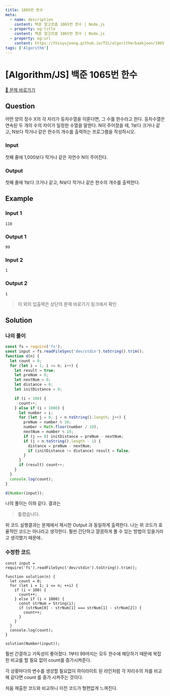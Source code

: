 ```yaml
---
title: 1065번 한수
meta:
  - name: description
    content: 백준 알고르즘 1065번 한수 | Node.js
  - property: og:title
    content: 백준 알고르즘 1065번 한수 | Node.js
  - property: og:url
    content: https://thisyujeong.github.io/TIL/algorithm/baekjoon/1065.html
tags: ['Algorithm']
---
```


# [Algorithm/JS] 백준 1065번 한수

[🔗 문제 바로가기](https://www.acmicpc.net/problem/1065)

## Question

어떤 양의 정수 X의 각 자리가 등차수열을 이룬다면, 그 수를 한수라고 한다. 등차수열은 연속된 두 개의 수의 차이가 일정한 수열을 말한다. N이 주어졌을 때, 1보다 크거나 같고, N보다 작거나 같은 한수의 개수를 출력하는 프로그램을 작성하시오.

### Input

첫째 줄에 1,000보다 작거나 같은 자연수 N이 주어진다.

### Output

첫째 줄에 1보다 크거나 같고, N보다 작거나 같은 한수의 개수를 출력한다.

## Example

### Input 1

```
110
```

### Output 1

```
99
```

### Input 2

```
1
```

### Output 2

```
1
```

> 이 외의 입출력은 상단의 문제 바로가기 링크에서 확인

## Solution

### 나의 풀이

```js
const fs = require('fs');
const input = fs.readFileSync('dev/stdin').toString().trim();
function d(n) {
  let count = 0;
  for (let i = 1; i <= n; i++) {
    let result = true;
    let preNum = 0;
    let nextNum = 0;
    let distance = 0;
    let initDistance = 0;

    if (i < 100) {
      count++;
    } else if (i < 1000) {
      let number = i;
      for (let j = 0; j < n.toString().length; j++) {
        preNum = number % 10;
        number = Math.floor(number / 10);
        nextNum = number % 10;
        if (j == 0) initDistance = preNum - nextNum;
        if (j < n.toString().length - 1) {
          distance = preNum - nextNum;
          if (initDistance != distance) result = false;
        }
      }
      if (result) count++;
    }
  }
  console.log(count);
}

d(Number(input));
```

나의 풀이는 이와 같다. 결과는

> 틀렸습니다.

위 코드 실행결과는 문제에서 제시한 Output 과 동일하게 출력한다. 나는 위 코드가 효율적인 코드는 아니라고 생각한다. 훨씬 간단하고 깔끔하게 풀 수 있는 방법이 있을거라고 생각했기 때문에..

### 수정한 코드

```js{9-11}
const input = require('fs').readFileSync('dev/stdin').toString().trim();

function solution(n) {
  let count = 0;
  for (let i = 1; i <= n; ++i) {
    if (i < 100) {
      count++;
    } else if (i < 1000) {
      const strNum = String(i);
      if (strNum[0] - strNum[1] === strNum[1] - strNum[2]) {
        count++;
      }
    }
  }
  console.log(count);
}

solution(Number(input));

```

훨씬 간결하고 가독성이 좋아졌다. 1부터 99까지는 모두 한수에 해당하기 때문에 복잡한 비교를 할 필요 없이 count를 증가시켜준다.

각 상황마다의 변수를 생성할 필요없이 하이라이트 된 라인처럼 각 자리수의 차를 비교해 같다면 count 를 증가 시켜주는 것이다.

처음 제출한 코드와 비교하니 이전 코드가 형편없게 느껴진다.
